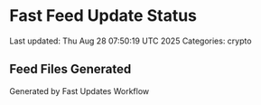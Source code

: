 # Fast Feed Update Status
Last updated: Thu Aug 28 07:50:19 UTC 2025
Categories: crypto

## Feed Files Generated

Generated by Fast Updates Workflow
